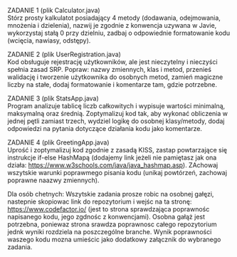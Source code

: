 ZADANIE 1 (plik Calculator.java)  
   Stórz prosty kalkulatot posiadający 4 metody (dodawania, odejmowania, mnożenia i dzielenia), nazwij je zgodnie z konwencja uzywana w
   Javie, wykorzystaj stałą 0 przy dzielniu, zadbaj o odpowiednie formatowanie kodu (wcięcia, nawiasy, odstępy).

ZADANIE 2 (plik UserRegistration.java)  
    Kod obsługuje rejestrację użytkowników, ale jest nieczytelny i nieczyści spełnia zasad SRP.
    Popraw: nazwy zmiennych, klas i metod, przenieś walidację i tworzenie użytkownika do osobnych metod, zamień
    magiczne liczby na stałe, dodaj formatowanie i komentarze tam, gdzie potrzebne.

ZADANIE 3 (plik StatsApp.java)  
    Program analizuje tablicę liczb całkowitych i wypisuje wartości minimalną,
    maksymalną oraz średnią. Zoptymalizuj kod tak, aby wykonać obliczenia w jednej pętli zamiast trzech, wydziel logikę
    do osobnej klasy/metody, dodaj odpowiedzi na pytania dotyczące działania kodu jako komentarze.

ZADANIE 4 (plik GreetingApp.java)  
    Uprość i zoptymalizuj kod zgodnie z zasadą KISS, zastap powtarzające się instrukcje if-else HashMapą (dodajemy link
    jeżeli nie pamiętasz jak ona działa: https://www.w3schools.com/java/java_hashmap.asp). ZAchowaj wszytskie warunki poprawmego
    pisania kodu (unikaj powtórzeń, zachowaj poprawne naazwy zmiennych).
    
Dla osób chetnych:
Wszytskie zadania prosze robic na osobnej gałęzi, nastepnie skopiowac link do repozytorium i wejśc na ta stronę: https://www.codefactor.io/ (jest to strona sprawdzająca poprawnośc napisanego kodu, jego zgdnośc z konwencjami).
Osobna gałąż jest potrzebna, poniewaz strona srawdza poprawnosc całego repozytorium jednk wyniki rozdziela na poszczególne branche. Wynik poprawności waszego kodu mozna umieścic jako dodatkowy załącznik do wybranego zadania.
